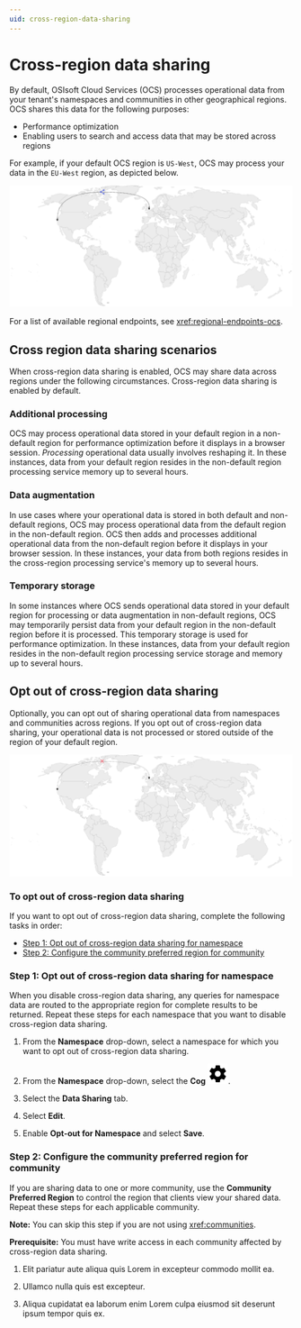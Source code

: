 ```yaml
---
uid: cross-region-data-sharing
---
```


# Cross-region data sharing

By default, OSIsoft Cloud Services (OCS) processes operational data from your tenant's namespaces and communities in other geographical regions. OCS shares this data for the following purposes:

- Performance optimization 
- Enabling users to search and access data that may be stored across regions

For example, if your default OCS region is `US-West`, OCS may process your data in the `EU-West` region, as depicted below.

![Cross-region data sharing enabled](./_images/cross-region-data-sharing.drawio.svg)

For a list of available regional endpoints, see <xref:regional-endpoints-ocs>.

## Cross region data sharing scenarios

When cross-region data sharing is enabled, OCS may share data across regions under the following circumstances. Cross-region data sharing is enabled by default.

### Additional processing

OCS may process operational data stored in your default region in a non-default region for performance optimization before it displays in a browser session. _Processing_ operational data usually involves reshaping it. In these instances, data from your default region resides in the non-default region processing service memory up to several hours. 

### Data augmentation

In use cases where your operational data is stored in both default and non-default regions, OCS may process operational data from the default region in the non-default region. OCS then adds and processes additional operational data from the non-default region before it displays in your browser session. In these instances, your data from both regions resides in the cross-region processing service's memory up to several hours.

### Temporary storage

In some instances where OCS sends operational data stored in your default region for processing or data augmentation in non-default regions, OCS may temporarily persist data from your default region in the non-default region before it is processed. This temporary storage is used for performance optimization. In these instances, data from your default region resides in the non-default region processing service storage and memory up to several hours.

## Opt out of cross-region data sharing

Optionally, you can opt out of sharing operational data from namespaces and communities across regions. If you opt out of cross-region data sharing, your operational data is not processed or stored outside of the region of your default region.

![Cross-region data sharing disabled](./_images/cross-region-data-sharing-disabled.drawio.svg)

### To opt out of cross-region data sharing

If you want to opt out of cross-region data sharing, complete the following tasks in order:

- [Step 1: Opt out of cross-region data sharing for namespace](#step-1-opt-out-of-cross-region-data-sharing-for-namespace)
- [Step 2: Configure the community preferred region for community](#step-2-configure-the-community-preferred-region-for-community)

### Step 1: Opt out of cross-region data sharing for namespace

When you disable cross-region data sharing, any queries for namespace data are routed to the appropriate region for complete results to be returned. Repeat these steps for each namespace that you want to disable cross-region data sharing.

1. From the **Namespace** drop-down, select a namespace for which you want to opt out of cross-region data sharing. 

1. From the **Namespace** drop-down, select the **Cog** ![Cog](./_icons/default/cog.svg).

1. Select the **Data Sharing** tab.

1. Select **Edit**.

1. Enable **Opt-out for Namespace** and select **Save**.

### Step 2: Configure the community preferred region for community

If you are sharing data to one or more community, use the **Community Preferred Region** to control the region that clients view your shared data. Repeat these steps for each applicable community.

**Note:** You can skip this step if you are not using <xref:communities>.

**Prerequisite:** You must have write access in each community affected by cross-region data sharing.

<!-- TODO: complete task -->

1. Elit pariatur aute aliqua quis Lorem in excepteur commodo mollit ea.

1. Ullamco nulla quis est excepteur.

1. Aliqua cupidatat ea laborum enim Lorem culpa eiusmod sit deserunt ipsum tempor quis ex.